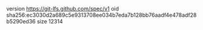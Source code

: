 version https://git-lfs.github.com/spec/v1
oid sha256:ec3030d2a689c5e9313708ee034b7eda7b128bb76aadf4e478adf28b5290ed36
size 12314
